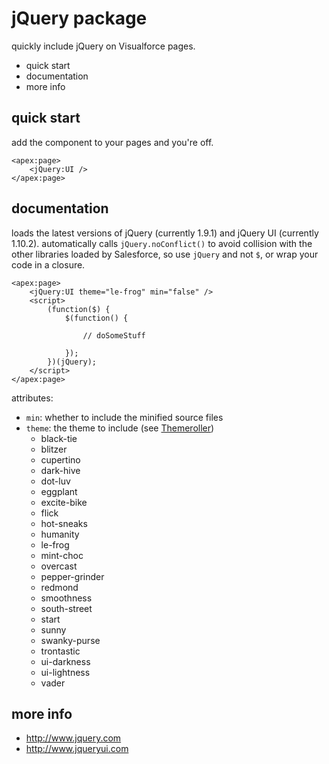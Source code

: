jQuery package
==============

quickly include jQuery on Visualforce pages.

 * quick start
 * documentation
 * more info

quick start
-----------

add the component to your pages and you're off.

```visualforce
<apex:page>
    <jQuery:UI />
</apex:page>
```

documentation
-------------

loads the latest versions of jQuery (currently 1.9.1) and
jQuery UI (currently 1.10.2).  automatically calls
`jQuery.noConflict()` to avoid collision with the other
libraries loaded by Salesforce, so use `jQuery` and not `$`,
or wrap your code in a closure.

```visualforce
<apex:page>
    <jQuery:UI theme="le-frog" min="false" />
    <script>
        (function($) {
            $(function() {

                // doSomeStuff

            });
        })(jQuery);
    </script>
</apex:page>
```

attributes:
 * `min`: whether to include the minified source files
 * `theme`: the theme to include (see [Themeroller](http://jqueryui.com/themeroller/))
   * black-tie
   * blitzer
   * cupertino
   * dark-hive
   * dot-luv
   * eggplant
   * excite-bike
   * flick
   * hot-sneaks
   * humanity
   * le-frog
   * mint-choc
   * overcast
   * pepper-grinder
   * redmond
   * smoothness
   * south-street
   * start
   * sunny
   * swanky-purse
   * trontastic
   * ui-darkness
   * ui-lightness
   * vader

more info
---------

 * <http://www.jquery.com>
 * <http://www.jqueryui.com>
